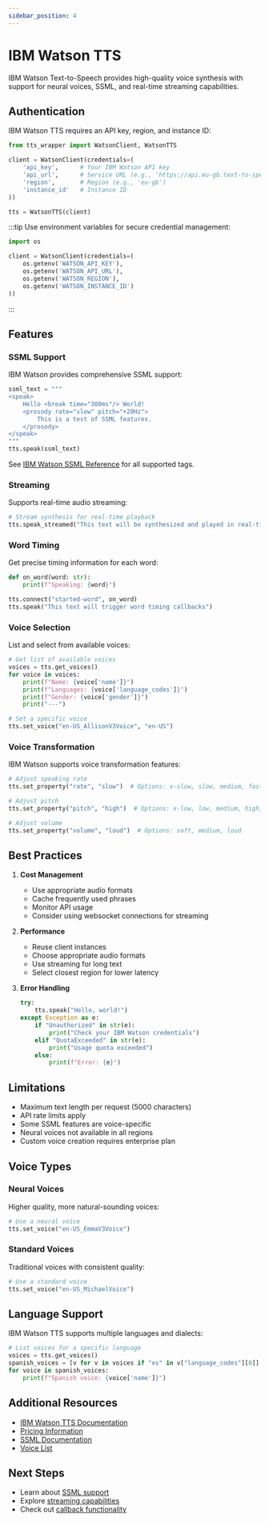 ```yaml
---
sidebar_position: 4
---
```


# IBM Watson TTS

IBM Watson Text-to-Speech provides high-quality voice synthesis with support for neural voices, SSML, and real-time streaming capabilities.

## Authentication

IBM Watson TTS requires an API key, region, and instance ID:

```python
from tts_wrapper import WatsonClient, WatsonTTS

client = WatsonClient(credentials=(
    'api_key',      # Your IBM Watson API key
    'api_url',      # Service URL (e.g., 'https://api.eu-gb.text-to-speech.watson.cloud.ibm.com/')
    'region',       # Region (e.g., 'eu-gb')
    'instance_id'   # Instance ID
))

tts = WatsonTTS(client)
```

:::tip
Use environment variables for secure credential management:
```python
import os

client = WatsonClient(credentials=(
    os.getenv('WATSON_API_KEY'),
    os.getenv('WATSON_API_URL'),
    os.getenv('WATSON_REGION'),
    os.getenv('WATSON_INSTANCE_ID')
))
```
:::

## Features

### SSML Support
IBM Watson provides comprehensive SSML support:

```python
ssml_text = """
<speak>
    Hello <break time="300ms"/> World!
    <prosody rate="slow" pitch="+20Hz">
        This is a test of SSML features.
    </prosody>
</speak>
"""
tts.speak(ssml_text)
```

See [IBM Watson SSML Reference](https://cloud.ibm.com/docs/text-to-speech?topic=text-to-speech-ssml) for all supported tags.

### Streaming
Supports real-time audio streaming:

```python
# Stream synthesis for real-time playback
tts.speak_streamed("This text will be synthesized and played in real-time")
```

### Word Timing
Get precise timing information for each word:

```python
def on_word(word: str):
    print(f"Speaking: {word}")

tts.connect("started-word", on_word)
tts.speak("This text will trigger word timing callbacks")
```

### Voice Selection
List and select from available voices:

```python
# Get list of available voices
voices = tts.get_voices()
for voice in voices:
    print(f"Name: {voice['name']}")
    print(f"Languages: {voice['language_codes']}")
    print(f"Gender: {voice['gender']}")
    print("---")

# Set a specific voice
tts.set_voice("en-US_AllisonV3Voice", "en-US")
```

### Voice Transformation
IBM Watson supports voice transformation features:

```python
# Adjust speaking rate
tts.set_property("rate", "slow")  # Options: x-slow, slow, medium, fast, x-fast

# Adjust pitch
tts.set_property("pitch", "high")  # Options: x-low, low, medium, high, x-high

# Adjust volume
tts.set_property("volume", "loud")  # Options: soft, medium, loud
```

## Best Practices

1. **Cost Management**
   - Use appropriate audio formats
   - Cache frequently used phrases
   - Monitor API usage
   - Consider using websocket connections for streaming

2. **Performance**
   - Reuse client instances
   - Choose appropriate audio formats
   - Use streaming for long text
   - Select closest region for lower latency

3. **Error Handling**
   ```python
   try:
       tts.speak("Hello, world!")
   except Exception as e:
       if "Unauthorized" in str(e):
           print("Check your IBM Watson credentials")
       elif "QuotaExceeded" in str(e):
           print("Usage quota exceeded")
       else:
           print(f"Error: {e}")
   ```

## Limitations

- Maximum text length per request (5000 characters)
- API rate limits apply
- Some SSML features are voice-specific
- Neural voices not available in all regions
- Custom voice creation requires enterprise plan

## Voice Types

### Neural Voices
Higher quality, more natural-sounding voices:
```python
# Use a neural voice
tts.set_voice("en-US_EmmaV3Voice")
```

### Standard Voices
Traditional voices with consistent quality:
```python
# Use a standard voice
tts.set_voice("en-US_MichaelVoice")
```

## Language Support

IBM Watson TTS supports multiple languages and dialects:

```python
# List voices for a specific language
voices = tts.get_voices()
spanish_voices = [v for v in voices if "es" in v["language_codes"][0]]
for voice in spanish_voices:
    print(f"Spanish voice: {voice['name']}")
```

## Additional Resources

- [IBM Watson TTS Documentation](https://cloud.ibm.com/docs/text-to-speech)
- [Pricing Information](https://www.ibm.com/cloud/watson-text-to-speech/pricing)
- [SSML Documentation](https://cloud.ibm.com/docs/text-to-speech?topic=text-to-speech-ssml)
- [Voice List](https://cloud.ibm.com/docs/text-to-speech?topic=text-to-speech-voices)

## Next Steps

- Learn about [SSML support](../guides/ssml)
- Explore [streaming capabilities](../guides/streaming)
- Check out [callback functionality](../guides/callbacks) 